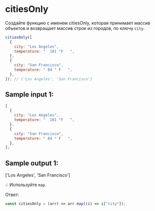 # citiesOnly

Создайте функцию с именем citiesOnly, которая принимает массив объектов и возвращает массив строк из городов, по ключу `city`.

```jsx
citiesOnly([
  {
    city: "Los Angeles",
    temperature: "  101 °F   ",
  },
  {
    city: "San Francisco",
    temperature: " 84 ° F   ",
  },
]); // ['Los Angeles', 'San Francisco']
```

## Sample input 1:

```jsx
[
  {
    city: "Los Angeles",
    temperature: "  101 °F   ",
  },
  {
    city: "San Francisco",
    temperature: " 84 ° F   ",
  },
];
```

## Sample output 1:

['Los Angeles', 'San Francisco']

💡 Используйте `map`.

Ответ:

```jsx
const citiesOnly = (arr) => arr.map((i) => i["city"]);
```
